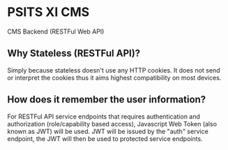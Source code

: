 # PSITS XI CMS
CMS Backend (RESTFul Web API)

## Why Stateless (RESTFul API)?
Simply because stateless doesn't use any HTTP cookies. It does not send or interpret the cookies thus it aims highest compatibility on most devices.

## How does it remember the user information?
For RESTFul API service endpoints that requires authentication and authorization (role/capability based access), Javascript Web Token (also known as JWT) will be used.
JWT will be issued by the "auth" service endpoint, the JWT will then be used to protected service endpoints.
